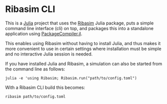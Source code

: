 # Ribasim CLI

This is a [Julia](https://julialang.org/) project that uses the
[Ribasim](https://github.com/Deltares/Ribasim) Julia package, puts a simple command line
interface (cli) on top, and packages this into a standalone application using
[PackageCompiler.jl](https://github.com/JuliaLang/PackageCompiler.jl).

This enables using Ribasim without having to install Julia, and thus makes it more
convenient to use in certain settings where installation must be simple and no interactive
Julia session is needed.

If you have installed Julia and Ribasim, a simulation can also be started from the command
line as follows:

```
julia -e 'using Ribasim; Ribasim.run("path/to/config.toml")
```

With a Ribasim CLI build this becomes:

```
ribasim path/to/config.toml
```
